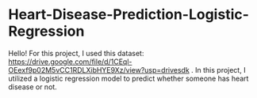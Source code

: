 # Heart-Disease-Prediction-Logistic-Regression

Hello! For this project, I used this dataset: https://drive.google.com/file/d/1CEql-OEexf9p02M5vCC1RDLXibHYE9Xz/view?usp=drivesdk . In this project,
I utilized a logistic regression model to predict whether someone has heart disease or not.
